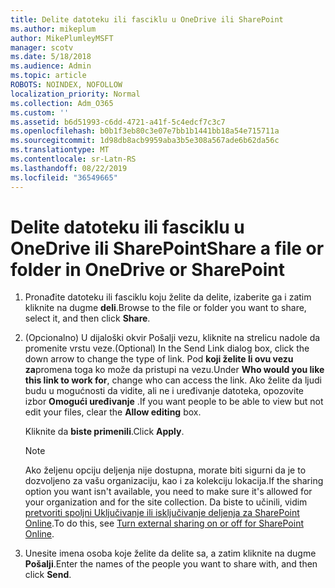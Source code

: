 ```yaml
---
title: Delite datoteku ili fasciklu u OneDrive ili SharePoint
ms.author: mikeplum
author: MikePlumleyMSFT
manager: scotv
ms.date: 5/18/2018
ms.audience: Admin
ms.topic: article
ROBOTS: NOINDEX, NOFOLLOW
localization_priority: Normal
ms.collection: Adm_O365
ms.custom: ''
ms.assetid: b6d51993-c6dd-4721-a41f-5c4edcf7c3c7
ms.openlocfilehash: b0b1f3eb80c3e07e7bb1b1441bb18a54e715711a
ms.sourcegitcommit: 1d98db8acb9959aba3b5e308a567ade6b62da56c
ms.translationtype: MT
ms.contentlocale: sr-Latn-RS
ms.lasthandoff: 08/22/2019
ms.locfileid: "36549665"
---
```

# <a name="share-a-file-or-folder-in-onedrive-or-sharepoint"></a><span data-ttu-id="ac4c8-102">Delite datoteku ili fasciklu u OneDrive ili SharePoint</span><span class="sxs-lookup"><span data-stu-id="ac4c8-102">Share a file or folder in OneDrive or SharePoint</span></span>

1. <span data-ttu-id="ac4c8-103">Pronađite datoteku ili fasciklu koju želite da delite, izaberite ga i zatim kliknite na dugme **deli**.</span><span class="sxs-lookup"><span data-stu-id="ac4c8-103">Browse to the file or folder you want to share, select it, and then click **Share**.</span></span>
    
2. <span data-ttu-id="ac4c8-104">(Opcionalno) U dijaloški okvir Pošalji vezu, kliknite na strelicu nadole da promenite vrstu veze.</span><span class="sxs-lookup"><span data-stu-id="ac4c8-104">(Optional) In the Send Link dialog box, click the down arrow to change the type of link.</span></span> <span data-ttu-id="ac4c8-105">Pod **koji želite li ovu vezu za**promena toga ko može da pristupi na vezu.</span><span class="sxs-lookup"><span data-stu-id="ac4c8-105">Under **Who would you like this link to work for**, change who can access the link.</span></span> <span data-ttu-id="ac4c8-106">Ako želite da ljudi budu u mogućnosti da vidite, ali ne i uređivanje datoteka, opozovite izbor **Omogući uređivanje** .</span><span class="sxs-lookup"><span data-stu-id="ac4c8-106">If you want people to be able to view but not edit your files, clear the **Allow editing** box.</span></span> 
    
    <span data-ttu-id="ac4c8-107">Kliknite da **biste primenili**.</span><span class="sxs-lookup"><span data-stu-id="ac4c8-107">Click **Apply**.</span></span>
    
    > [!NOTE]
    > <span data-ttu-id="ac4c8-108">Ako željenu opciju deljenja nije dostupna, morate biti sigurni da je to dozvoljeno za vašu organizaciju, kao i za kolekciju lokacija.</span><span class="sxs-lookup"><span data-stu-id="ac4c8-108">If the sharing option you want isn't available, you need to make sure it's allowed for your organization and for the site collection.</span></span> <span data-ttu-id="ac4c8-109">Da biste to učinili, vidim [pretvoriti spoljni Uključivanje ili isključivanje deljenja za SharePoint Online](https://go.microsoft.com/fwlink/?linkid=866426).</span><span class="sxs-lookup"><span data-stu-id="ac4c8-109">To do this, see [Turn external sharing on or off for SharePoint Online](https://go.microsoft.com/fwlink/?linkid=866426).</span></span> 
  
3. <span data-ttu-id="ac4c8-110">Unesite imena osoba koje želite da delite sa, a zatim kliknite na dugme **Pošalji**.</span><span class="sxs-lookup"><span data-stu-id="ac4c8-110">Enter the names of the people you want to share with, and then click **Send**.</span></span>
    

